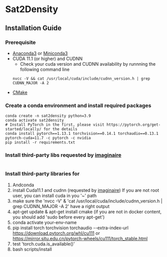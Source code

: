 # Sat2Density
## Installation Guide
### Prerequisite
- [Anaconda3](https://www.anaconda.com/products/individual) or [Miniconda3](https://docs.conda.io/en/latest/miniconda.html)
- CUDA 11.1 (or higher) and CUDNN
   - Check your cuda version and CUDNN availability by runnning the following command line
   ```
   nvcc -V && cat /usr/local/cuda/include/cudnn_version.h | grep CUDNN_MAJOR -A 2
   ```
- [CMake]() 

### Create a conda environment and install required packages
   ```
   conda create -n sat2density python=3.9
   conda activate sat2density 
   # Install PyTorch in the first, please visit https://pytorch.org/get-started/locally/ for the details
   conda install pytorch==1.13.1 torchvision==0.14.1 torchaudio==0.13.1 pytorch-cuda=11.7 -c pytorch -c nvidia
   pip install -r requirements.txt 
   ```
### Install third-party libs requested by [imaginaire](https://github.com/NVlabs/imaginaire/tree/master)
   ```
   
   ```

### Install third-party libraries for 

1. Andconda
2. install Cuda11.1 and cudnn (requested by [imaginaire](https://github.com/NVlabs/imaginaire))
   If you are not root user, you can install cuda in you '~' path
3. make sure the 'nvcc -V' \& 'cat /usr/local/cuda/include/cudnn_version.h | grep CUDNN_MAJOR -A 2'
    have a right output
4. apt-get update \& apt-get install cmake (if you are not in docker content, you should add 'sudo before every apt-get')
5. conda activate your-env-name
6. pip install torch torchvision torchaudio --extra-index-url https://download.pytorch.org/whl/cu111
   or https://mirror.sjtu.edu.cn/pytorch-wheels/cu111/torch_stable.html
7. test  'torch.cuda.is_available()'
8. bash scripts/install